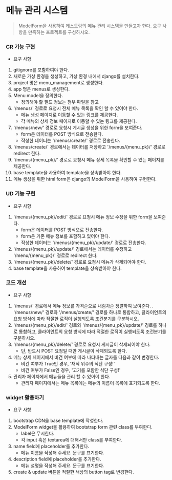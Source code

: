 # 메뉴 관리 시스템
> ModelForm을 사용하여 레스토랑의 메뉴 관리 시스템을 만들고자 한다. 요구 사항을 만족하는 프로젝트를 구성하시오.


### CR 기능 구현
- 요구 사항
1. gitignore를 포함하여야 한다.
2. 새로운 가상 환경을 생성하고, 가상 환경 내에서 django를 설치한다.
3. project 명은 menu_management로 생성한다.
4. app 명은 menus로 생성한다.
5. Menu model을 정의한다.
    - 정의해야 할 필드 정보는 첨부 파일을 참고
6. '/menus/' 경로로 요청시 전체 메뉴 목록을 확인 할 수 있어야 한다.
    - 메뉴 생성 페이지로 이동할 수 있는 링크를 제공한다.
    - 각 메뉴의 상세 정보 페이지로 이동할 수 있는 링크를 제공한다.
7. '/menus/new/' 경로로 요청시 게시글 생성을 위한 form을 보여준다.
    - form은 데이터를 POST 방식으로 전송한다.
    - 작성한 데이터는 '/menus/create/' 경로로 전송한다.
8. '/menus/create/' 경로에서는 데이터를 저장하고 '/menus/{menu_pk}/' 경로로 redirect 한다.
9. '/menus/{menu_pk}/' 경로로 요청시 메뉴 상세 목록을 확인할 수 있는 페이지를 제공한다.
10. base template을 사용하여 template을 상속받아야 한다.
11. 메뉴 생성을 위한 html form은 django의 ModelForm을 사용하여 구현한다.


### UD 기능 구현
- 요구 사항
1. '/menus/{menu_pk}/edit/' 경로로 요청시 메뉴 정보 수정을 위한 form을 보여준다.
    - form은 데이터를 POST 방식으로 전송한다.
    - form은 기존 메뉴 정보를 포함하고 있어야 한다.
    - 작성한 데이터는 '/menus/{menu_pk}/update/' 경로로 전송한다.
2. '/menus/{menu_pk}/update/' 경로에서는 데이터를 수정하고 '/menu/{menu_pk}/' 경로로 redirect 한다.
3. '/menus/{menu_pk}/delete/' 경로로 요청시 메뉴가 삭제되어야 한다.
4. base template을 사용하여 template을 상속받아야 한다.


### 코드 개선
- 요구 사항
1. '/menus/' 경로에서 메뉴 정보를 가격순으로 내림차순 정렬하여 보여준다.
. '/menus/new/' 경로와 '/menus/create/' 경로를 하나로 통합하고, 클라이언트의 요청 방식에 따라 적절한 로직이 실행되도록 조건분기를 구분하시오.
3. '/menus/{menu_pk}/edit/' 경로와 '/menus/{menu_pk}/update/' 경로를 하나로 통합하고, 클라이언트의 요청 방식에 따라 적절한 로직이 실행되도록 조건분기를 구분하시오.
4. '/menus/{menu_pk}/delete/' 경로로 요청시 게시글이 삭제되어야 한다.
    - 단, 반드시 POST 요청일 때만 게시글이 삭제되도록 한다.
5. 메뉴 상세 페이지에서 비건 여부에 따라 나타내는 글자를 다음과 같이 변경한다.
    - 비건 여부가 True인 경우, '채식 위주의 식단 구성!'
    - 비건 여부가 False인 경우, '고기를 포함한 식단 구성!'
6. 관리자 페이지에서 메뉴들을 관리 할 수 있어야 한다.
    - 관리자 페이지에서는 메뉴 목록에는 메뉴의 이름이 목록에 표기되도록 한다.


### widget 활용하기
- 요구 사항
1. bootstrap CDN을 base template에 작성한다.
2. ModelForm widget을 활용하여 bootstrap form 관련 class를 부여한다.
    - label은 무시한다.
    - 각 input 혹은 textarea에 대해서만 class를 부여한다.
3. name field에 placeholder를 추가한다.
    - 메뉴 이름을 작성해 주세요. 문구를 표기한다.
4. description field에 placeholder를 추가한다.
    - 메뉴 설명을 작성해 주세요. 문구를 표기한다.
5. create & update 버튼을 적절한 색상의 button tag로 변경한다.